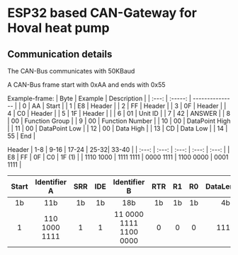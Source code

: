 # ESP32 based CAN-Gateway for Hoval heat pump

## Communication details
The CAN-Bus communicates with 50KBaud

A CAN-Bus frame start with 0xAA and ends with 0x55

Example-frame:
| Byte  | Example | Description     |
| :---: | :-----: | --------------- |
|   0   |   AA    | Start           |
|   1   |   E8    | Header          |
|   2   |   FF    | Header          |
|   3   |   0F    | Header          |
|   4   |   C0    | Header          |
|   5   |   1F    | Header          |
|
|   6   |   01    | Unit ID         |
|   7   |   42    | ANSWER          |
|   8   |   00    | Function Group  |
|   9   |   00    | Function Number |
|  10   |   00    | DataPoint High  |
|  11   |   00    | DataPoint Low   |
|  12   |   00    | Data High       |
|  13   |   CD    | Data Low        |
|  14   |   55    | End             |



Header
|  1-8 |  9-16  | 17-24 | 25-32| 33-40 |
| :---: | :---: | :---: | :---: | :---: |
|   E8      |     FF    |   0F      |   C0      |   1F  (1)  |
| 1110 1000 | 1111 1111 | 0000 1111 | 1100 0000 | 0001 1111 |



| Start | Identifier A | SRR | IDE | Identifier B | RTR | R1 | R0 | DataLength |
| :-: | :-: | :-: | :-: | :-: | :-: | :-: | :-: | :-: |
| 1b | 11b          | 1b | 1b | 18b | 1b | 1b | 1b | 4b |
| 1 | 110 1000 1111 | 1  | 1 | 11 0000 1111 1100 0000  | 0 | 0 | 0 | 1111 |1  |
